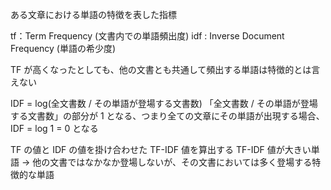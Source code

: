 ある文章における単語の特徴を表した指標

tf：Term Frequency (文書内での単語頻出度)
idf : Inverse Document Frequency (単語の希少度)

TF が高くなったとしても、他の文書とも共通して頻出する単語は特徴的とは言えない

IDF = log(全文書数 / その単語が登場する文書数)
「全文書数 / その単語が登場する文書数」の部分が 1 となる、つまり全ての文章にその単語が出現する場合、IDF = log 1 = 0 となる

TF の値と IDF の値を掛け合わせた TF-IDF 値を算出する
TF-IDF 値が大きい単語 → 他の文書ではなかなか登場しないが、その文書においては多く登場する特徴的な単語
